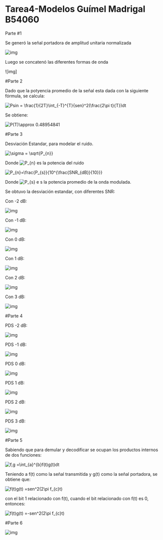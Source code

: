 # Tarea4-Modelos Guímel Madrigal B54060


Parte #1

Se generó la señal portadora de amplitud unitaria normalizada

![img](https://github.com/guimelst/Tarea4-Modelos/blob/master/ondaportadora.png)

Luego se concatenó las diferentes formas de onda

![img]

#Parte 2

Dado que la potyencia promedio de la señal esta dada con la siguiente fórmula, se calcula:

<img src="https://latex.codecogs.com/gif.latex?Psin&space;=&space;\frac{1}{2T}\int_{-T}^{T}{sen}^2(\frac{2\pi&space;t}{T})dt" title="Psin = \frac{1}{2T}\int_{-T}^{T}{sen}^2(\frac{2\pi t}{T})dt" /></a>

Se obtiene:

<img src="https://latex.codecogs.com/gif.latex?P(T)\approx&space;0.48954841" title="P(T)\approx 0.48954841" /></a>

#Parte 3

Desviación Estandar, para modelar el ruido.

<img src="https://latex.codecogs.com/gif.latex?\sigma&space;=&space;\sqrt{P_{n}}" title="\sigma = \sqrt{P_{n}}" /></a>

Donde <img src="https://latex.codecogs.com/gif.latex?P_{n}" title="P_{n}" /></a> es la potencia del ruido

<img src="https://latex.codecogs.com/gif.latex?P_{n}=\frac{P_{s}}{10^{\frac{SNR_{dB}}{10}}}" title="P_{n}=\frac{P_{s}}{10^{\frac{SNR_{dB}}{10}}}" /></a>

Donde <img src="https://latex.codecogs.com/gif.latex?P_{s}" title="P_{s}" /></a> e s la potencia promedio de la onda modulada.

Se obtuvo la desviación estandar, con diferentes SNR:

Con -2 dB:

![img](https://github.com/guimelst/Tarea4-Modelos/blob/master/R-1.png)

Con -1 dB:

![img](https://github.com/guimelst/Tarea4-Modelos/blob/master/R-2.png)

Con 0 dB:

![img](https://github.com/guimelst/Tarea4-Modelos/blob/master/R00.png)

Con 1 dB:

![img](https://github.com/guimelst/Tarea4-Modelos/blob/master/R1.png)

Con 2 dB:

![img](https://github.com/guimelst/Tarea4-Modelos/blob/master/R2.png)

Con 3 dB:

![img](https://github.com/guimelst/Tarea4-Modelos/blob/master/R33.png)

#Parte 4

PDS -2 dB:

![img](https://github.com/guimelst/Tarea4-Modelos/blob/master/P-2.png)

PDS -1 dB:

![img](https://github.com/guimelst/Tarea4-Modelos/blob/master/P-1.png)

PDS 0 dB:

![img](https://github.com/guimelst/Tarea4-Modelos/blob/master/P0.png)

PDS 1 dB:

![img](https://github.com/guimelst/Tarea4-Modelos/blob/master/P1.png)

PDS 2 dB:

![img](https://github.com/guimelst/Tarea4-Modelos/blob/master/P2.png)

PDS 3 dB:

![img](https://github.com/guimelst/Tarea4-Modelos/blob/master/P3.png)

#Parte 5

Sabiendo que para demular y decodificar se ocupan los productos internos de dos funciones:

<img src="https://latex.codecogs.com/gif.latex?f,g&space;=\int_{a}^{b}f(t)g(t)dt" title="f,g =\int_{a}^{b}f(t)g(t)dt" /></a>

Teniendo a f(t) como la señal transmitida y g(t) como la señal portadora, se obtiene que:

<img src="https://latex.codecogs.com/gif.latex?f(t)g(t)&space;=sen^2(2\pi&space;f_{c}t)" title="f(t)g(t) =sen^2(2\pi f_{c}t)" /></a>

con el bit 1 relacionado con f(t), cuando el bit relacionado con f(t) es 0, entonces:

<img src="https://latex.codecogs.com/gif.latex?f(t)g(t)&space;=-sen^2(2\pi&space;f_{c}t)" title="f(t)g(t) =-sen^2(2\pi f_{c}t)" /></a>

#Parte 6

![img](https://github.com/guimelst/Tarea4-Modelos/blob/master/BERvsSNR.png?raw=true)
